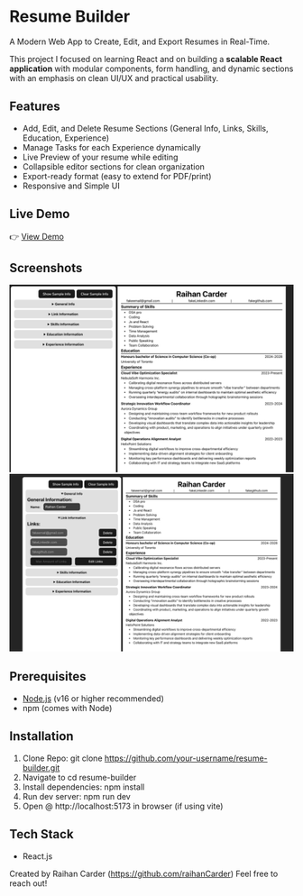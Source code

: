 # Resume Builder

A Modern Web App to Create, Edit, and Export Resumes in Real-Time.

This project I focused on learning React and on building a **scalable React application** with modular components, form handling, and dynamic sections with an emphasis on clean UI/UX and practical usability.

## Features

- Add, Edit, and Delete Resume Sections (General Info, Links, Skills, Education, Experience)
- Manage Tasks for each Experience dynamically
- Live Preview of your resume while editing
- Collapsible editor sections for clean organization
- Export-ready format (easy to extend for PDF/print)
- Responsive and Simple UI

## Live Demo

👉 [View Demo](https://resumebuilder-sepia-pi.vercel.app/)

## Screenshots

![Initialized Screen](./public/screenshot1.png)
![Some Dropdowns Open](./public/screenshot2.png)

## Prerequisites

- [Node.js](https://nodejs.org/) (v16 or higher recommended)
- npm (comes with Node)

## Installation

1. Clone Repo: git clone https://github.com/your-username/resume-builder.git
2. Navigate to cd resume-builder
3. Install dependencies: npm install
4. Run dev server: npm run dev
5. Open @ http://localhost:5173 in browser (if using vite)

## Tech Stack

- React.js

Created by Raihan Carder (https://github.com/raihanCarder)
Feel free to reach out!
